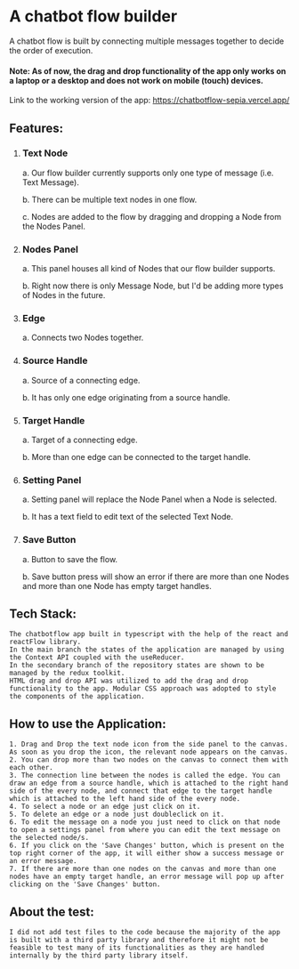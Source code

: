 # A chatbot flow builder

A chatbot flow is built by connecting multiple messages together to decide the order of execution. 
#### Note: As of now, the drag and drop functionality of the app only works on a laptop or a desktop and does not work on mobile (touch) devices.

Link to the working version of the app: https://chatbotflow-sepia.vercel.app/

## Features:
1. ### Text Node

    a. Our flow builder currently supports only one type of message (i.e. Text Message).

    b. There can be multiple text nodes in one flow.

    c. Nodes are added to the flow by dragging and dropping a Node from the Nodes Panel.


2. ### Nodes Panel

    a. This panel houses all kind of Nodes that our flow builder supports.

    b. Right now there is only Message Node, but I'd be adding more types of Nodes in the future.

3. ### Edge

    a. Connects two Nodes together.

4. ### Source Handle

    a. Source of a connecting edge.

    b. It has only one edge originating from a source handle.

5. ### Target Handle

    a. Target of a connecting edge.

    b. More than one edge can be connected to the target handle.

6. ### Setting Panel

    a. Setting panel will replace the Node Panel when a Node is selected.

    b. It has a text field to edit text of the selected Text Node.

7. ### Save Button

    a. Button to save the flow.

    b. Save button press will show an error if there are more than one Nodes and more than one Node has empty target handles.

## Tech Stack:
    The chatbotflow app built in typescript with the help of the react and reactFlow library. 
    In the main branch the states of the application are managed by using the Context API coupled with the useReducer. 
    In the secondary branch of the repository states are shown to be managed by the redux toolkit. 
    HTML drag and drop API was utilized to add the drag and drop functionality to the app. Modular CSS approach was adopted to style the components of the application.

## How to use the Application:
    1. Drag and Drop the text node icon from the side panel to the canvas. As soon as you drop the icon, the relevant node appears on the canvas. 
    2. You can drop more than two nodes on the canvas to connect them with each other. 
    3. The connection line between the nodes is called the edge. You can draw an edge from a source handle, which is attached to the right hand side of the every node, and connect that edge to the target handle which is attached to the left hand side of the every node.
    4. To select a node or an edge just click on it.
    5. To delete an edge or a node just doubleclick on it.
    6. To edit the message on a node you just need to click on that node to open a settings panel from where you can edit the text message on the selected node/s.  
    6. If you click on the 'Save Changes' button, which is present on the top right corner of the app, it will either show a success message or an error message.
    7. If there are more than one nodes on the canvas and more than one nodes have an empty target handle, an error message will pop up after clicking on the 'Save Changes' button.

## About the test:
    I did not add test files to the code because the majority of the app is built with a third party library and therefore it might not be feasible to test many of its functionalities as they are handled internally by the third party library itself. 

